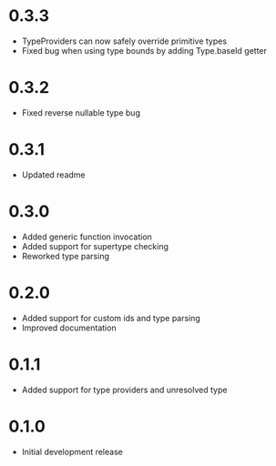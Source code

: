 # 0.3.3

- TypeProviders can now safely override primitive types
- Fixed bug when using type bounds by adding Type.baseId getter

# 0.3.2

- Fixed reverse nullable type bug

# 0.3.1

- Updated readme

# 0.3.0

- Added generic function invocation
- Added support for supertype checking
- Reworked type parsing

# 0.2.0

- Added support for custom ids and type parsing
- Improved documentation

# 0.1.1

- Added support for type providers and unresolved type

# 0.1.0

- Initial development release